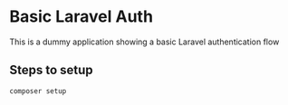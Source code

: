 # Basic Laravel Auth

This is a dummy application showing a basic Laravel authentication flow

## Steps to setup

```sh
composer setup
```